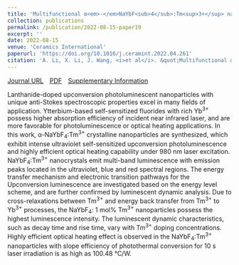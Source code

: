 ```yaml
---
title: 'Multifunctional α<em>-</em>NaYbF<sub>4</sub>:Tm<sup>3+</sup> nanocrystals with intense ultraviolet self-sensitized upconversion luminescence and highly efficient optical heating'
collection: publications
permalink: /publication/2022-08-15-paper19
excerpt: ''
date: 2022-08-15
venue: 'Ceramics International'
paperurl: 'https://doi.org/10.1016/j.ceramint.2022.04.261'
citation: 'A. Li, X. Li, J. Wang, <i>et al</i>. &quot;Multifunctional α<em>-</em>NaYbF<sub>4</sub>:Tm<sup>3+</sup> nanocrystals with intense ultraviolet self-sensitized upconversion luminescence and highly efficient optical heating&quot;, <i>Ceramics International</i>, 2022, 48(16): 22961-22966.'
---
```

[Journal URL](https://www.sciencedirect.com/science/article/pii/S0272884222014614)&emsp;[PDF](files/paper19.pdf)&emsp;[Supplementary Information](files/paper19-si.pdf)

Lanthanide-doped upconversion photoluminescent nanoparticles with unique anti-Stokes spectroscopic properties excel in many fields of application. Ytterbium-based self-sensitized fluorides with rich Yb<sup>3+</sup> possess higher absorption efficiency of incident near infrared laser, and are more favorable for photoluminescence or optical heating applications. In this work, α-NaYbF<sub>4</sub>:Tm<sup>3+</sup> crystalline nanoparticles are synthesized, which exhibit intense ultraviolet self-sensitized upconversion photoluminescence and highly efficient optical heating capability under 980 nm laser excitation. NaYbF<sub>4</sub>:Tm<sup>3+</sup> nanocrystals emit multi-band luminescence with emission peaks located in the ultraviolet, blue and red spectral regions. The energy transfer mechanism and electronic transition pathways for the Upconversion luminescence are investigated based on the energy level scheme, and are further confirmed by luminescent dynamic analysis. Due to cross-relaxations between Tm<sup>3+</sup> and energy back transfer from Tm<sup>3+</sup> to Yb<sup>3+</sup> processes, the NaYbF<sub>4</sub>: 1 mol% Tm<sup>3+</sup> nanoparticles possess the highest luminescence intensity. The luminescent dynamic characteristics, such as decay time and rise time, vary with Tm<sup>3+</sup> doping concentrations. Highly efficient optical heating effect is observed in the NaYbF<sub>4</sub>:Tm<sup>3+</sup> nanoparticles with slope efficiency of photothermal conversion for 10 s laser irradiation is as high as 100.48 °C/W.